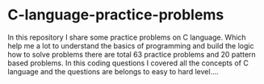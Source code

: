 # C-language-practice-problems
In this repository I share some practice problems on C language. Which help me a lot to understand the basics of programming and build the logic how to solve problems there are total 63 practice problems and 20 pattern based problems. In this coding questions I covered all the concepts of C language and the questions are belongs to easy to hard level.... 

